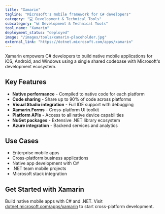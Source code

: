 ```yaml
---
title: "Xamarin"
tagline: "Microsoft's mobile framework for C# developers"
category: "💻 Development & Technical Tools"
subcategory: "💻 Development & Technical Tools"
tool_name: "Xamarin"
deployment_status: "deployed"
image: "/images/tools/xamarin-placeholder.jpg"
external_link: "https://dotnet.microsoft.com/apps/xamarin"
---
```

Xamarin empowers C# developers to build native mobile applications for iOS, Android, and Windows using a single shared codebase with Microsoft's development ecosystem.

## Key Features

- **Native performance** - Compiled to native code for each platform
- **Code sharing** - Share up to 90% of code across platforms
- **Visual Studio integration** - Full IDE support with debugging
- **Xamarin.Forms** - Cross-platform UI toolkit
- **Platform APIs** - Access to all native device capabilities
- **NuGet packages** - Extensive .NET library ecosystem
- **Azure integration** - Backend services and analytics

## Use Cases

- Enterprise mobile apps
- Cross-platform business applications
- Native app development with C#
- .NET team mobile projects
- Microsoft stack integration

## Get Started with Xamarin

Build native mobile apps with C# and .NET. Visit [dotnet.microsoft.com/apps/xamarin](https://dotnet.microsoft.com/apps/xamarin) to start cross-platform development.